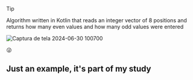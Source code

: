 > [!TIP]
> Algorithm written in Kotlin that reads an integer vector of 8 positions and returns how many even values ​​and how many odd values ​​were entered
>
> 
> ![Captura de tela 2024-06-30 100700](https://github.com/Zehlito/Vetor-par-Impar-Kotlin-/assets/92304737/bc09ccb2-35ef-4a0f-9348-8528cb41db2d)
> 
>
> :stuck_out_tongue_winking_eye:
> 
> ## Just an example, it's part of my study
